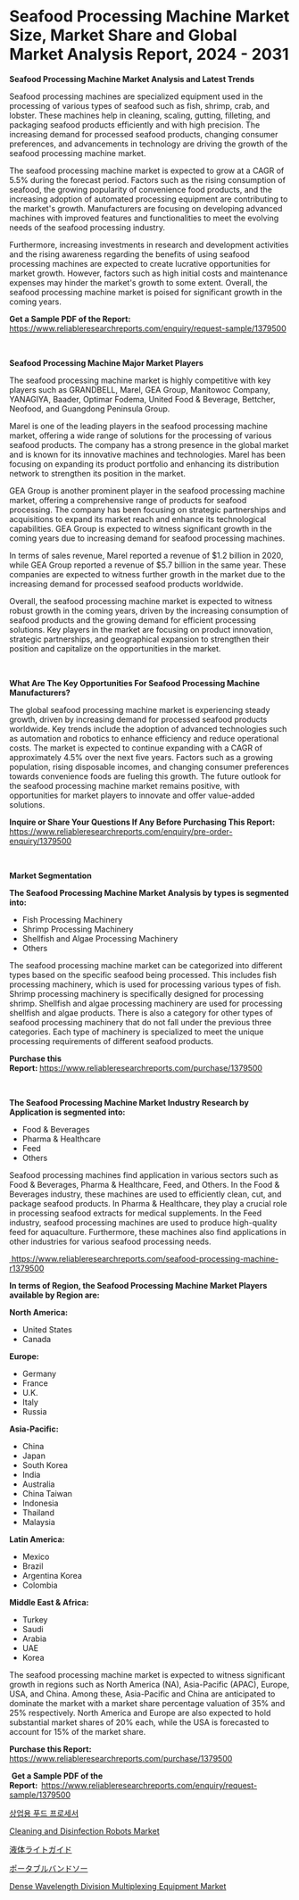 <p><h1>Seafood Processing Machine Market Size, Market Share and Global Market Analysis Report, 2024 - 2031</h1></p><p><strong>Seafood Processing Machine Market Analysis and Latest Trends</strong></p>
<p><p>Seafood processing machines are specialized equipment used in the processing of various types of seafood such as fish, shrimp, crab, and lobster. These machines help in cleaning, scaling, gutting, filleting, and packaging seafood products efficiently and with high precision. The increasing demand for processed seafood products, changing consumer preferences, and advancements in technology are driving the growth of the seafood processing machine market.</p><p>The seafood processing machine market is expected to grow at a CAGR of 5.5% during the forecast period. Factors such as the rising consumption of seafood, the growing popularity of convenience food products, and the increasing adoption of automated processing equipment are contributing to the market's growth. Manufacturers are focusing on developing advanced machines with improved features and functionalities to meet the evolving needs of the seafood processing industry.</p><p>Furthermore, increasing investments in research and development activities and the rising awareness regarding the benefits of using seafood processing machines are expected to create lucrative opportunities for market growth. However, factors such as high initial costs and maintenance expenses may hinder the market's growth to some extent. Overall, the seafood processing machine market is poised for significant growth in the coming years.</p></p>
<p><strong>Get a Sample PDF of the Report:&nbsp;</strong> <a href="https://www.reliableresearchreports.com/enquiry/request-sample/1379500">https://www.reliableresearchreports.com/enquiry/request-sample/1379500</a></p>
<p>&nbsp;</p>
<p><strong>Seafood Processing Machine Major Market Players</strong></p>
<p><p>The seafood processing machine market is highly competitive with key players such as GRANDBELL, Marel, GEA Group, Manitowoc Company, YANAGIYA, Baader, Optimar Fodema, United Food & Beverage, Bettcher, Neofood, and Guangdong Peninsula Group. </p><p>Marel is one of the leading players in the seafood processing machine market, offering a wide range of solutions for the processing of various seafood products. The company has a strong presence in the global market and is known for its innovative machines and technologies. Marel has been focusing on expanding its product portfolio and enhancing its distribution network to strengthen its position in the market.</p><p>GEA Group is another prominent player in the seafood processing machine market, offering a comprehensive range of products for seafood processing. The company has been focusing on strategic partnerships and acquisitions to expand its market reach and enhance its technological capabilities. GEA Group is expected to witness significant growth in the coming years due to increasing demand for seafood processing machines.</p><p>In terms of sales revenue, Marel reported a revenue of $1.2 billion in 2020, while GEA Group reported a revenue of $5.7 billion in the same year. These companies are expected to witness further growth in the market due to the increasing demand for processed seafood products worldwide.</p><p>Overall, the seafood processing machine market is expected to witness robust growth in the coming years, driven by the increasing consumption of seafood products and the growing demand for efficient processing solutions. Key players in the market are focusing on product innovation, strategic partnerships, and geographical expansion to strengthen their position and capitalize on the opportunities in the market.</p></p>
<p>&nbsp;</p>
<p><strong>What Are The Key Opportunities For Seafood Processing Machine Manufacturers?</strong></p>
<p><p>The global seafood processing machine market is experiencing steady growth, driven by increasing demand for processed seafood products worldwide. Key trends include the adoption of advanced technologies such as automation and robotics to enhance efficiency and reduce operational costs. The market is expected to continue expanding with a CAGR of approximately 4.5% over the next five years. Factors such as a growing population, rising disposable incomes, and changing consumer preferences towards convenience foods are fueling this growth. The future outlook for the seafood processing machine market remains positive, with opportunities for market players to innovate and offer value-added solutions.</p></p>
<p><strong>Inquire or Share Your Questions If Any Before Purchasing This Report:</strong> <a href="https://www.reliableresearchreports.com/enquiry/pre-order-enquiry/1379500">https://www.reliableresearchreports.com/enquiry/pre-order-enquiry/1379500</a></p>
<p>&nbsp;</p>
<p><strong>Market Segmentation</strong></p>
<p><strong>The Seafood Processing Machine Market Analysis by types is segmented into:</strong></p>
<p><ul><li>Fish Processing Machinery</li><li>Shrimp Processing Machinery</li><li>Shellfish and Algae Processing Machinery</li><li>Others</li></ul></p>
<p><p>The seafood processing machine market can be categorized into different types based on the specific seafood being processed. This includes fish processing machinery, which is used for processing various types of fish. Shrimp processing machinery is specifically designed for processing shrimp. Shellfish and algae processing machinery are used for processing shellfish and algae products. There is also a category for other types of seafood processing machinery that do not fall under the previous three categories. Each type of machinery is specialized to meet the unique processing requirements of different seafood products.</p></p>
<p><strong>Purchase this Report:&nbsp;</strong><a href="https://www.reliableresearchreports.com/purchase/1379500">https://www.reliableresearchreports.com/purchase/1379500</a></p>
<p>&nbsp;</p>
<p><strong>The Seafood Processing Machine Market Industry Research by Application is segmented into:</strong></p>
<p><ul><li>Food & Beverages</li><li>Pharma & Healthcare</li><li>Feed</li><li>Others</li></ul></p>
<p><p>Seafood processing machines find application in various sectors such as Food & Beverages, Pharma & Healthcare, Feed, and Others. In the Food & Beverages industry, these machines are used to efficiently clean, cut, and package seafood products. In Pharma & Healthcare, they play a crucial role in processing seafood extracts for medical supplements. In the Feed industry, seafood processing machines are used to produce high-quality feed for aquaculture. Furthermore, these machines also find applications in other industries for various seafood processing needs.</p></p>
<p><a href="https://www.reliableresearchreports.com/seafood-processing-machine-r1379500">&nbsp;https://www.reliableresearchreports.com/seafood-processing-machine-r1379500</a></p>
<p><strong>In terms of Region, the Seafood Processing Machine Market Players available by Region are:</strong></p>
<p>
    <p> <strong> North America: </strong>
        <ul>
            <li>United States</li>
            <li>Canada</li>
        </ul>
        </p> 
    <p> <strong> Europe: </strong>
        <ul>
            <li>Germany</li>
            <li>France</li>
            <li>U.K.</li>
            <li>Italy</li>
            <li>Russia</li>
        </ul>
        </p> 
    <p> <strong> Asia-Pacific: </strong>
        <ul>
            <li>China</li>
            <li>Japan</li>
            <li>South Korea</li>
            <li>India</li>
            <li>Australia</li>
            <li>China Taiwan</li>
            <li>Indonesia</li>
            <li>Thailand</li>
            <li>Malaysia</li>
        </ul>
        </p> 
    <p> <strong> Latin America: </strong>
        <ul>
            <li>Mexico</li>
            <li>Brazil</li>
            <li>Argentina Korea</li>
            <li>Colombia</li>
        </ul>
        </p> 
    <p> <strong> Middle East & Africa: </strong>
        <ul>
            <li>Turkey</li>
            <li>Saudi</li>
            <li>Arabia</li>
            <li>UAE</li>
            <li>Korea</li>
        </ul>
    </p>
    </p>
<p><p>The seafood processing machine market is expected to witness significant growth in regions such as North America (NA), Asia-Pacific (APAC), Europe, USA, and China. Among these, Asia-Pacific and China are anticipated to dominate the market with a market share percentage valuation of 35% and 25% respectively. North America and Europe are also expected to hold substantial market shares of 20% each, while the USA is forecasted to account for 15% of the market share.</p></p>
<p><strong>Purchase this Report: </strong><a href="https://www.reliableresearchreports.com/purchase/1379500">https://www.reliableresearchreports.com/purchase/1379500</a></p>
<p>&nbsp;<strong>Get a Sample PDF of the Report:&nbsp;&nbsp;</strong><a href="https://www.reliableresearchreports.com/enquiry/request-sample/1379500">https://www.reliableresearchreports.com/enquiry/request-sample/1379500</a></p>
<p><strong></strong></p>
<p><p><a href="https://github.com/fernandotryO5lson96765/Market-Research-Report-List-1/blob/main/262564837629.md">상업용 푸드 프로세서</a></p><p><a href="https://github.com/Glendatilghmankmgz0rbhwpy/Market-Research-Report-List-2/blob/main/cleaning-and-disinfection-robots-market.md">Cleaning and Disinfection Robots Market</a></p><p><a href="https://github.com/lily-u-genius/Market-Research-Report-List-1/blob/main/768796739514.md">液体ライトガイド</a></p><p><a href="https://github.com/dandier2003/Market-Research-Report-List-1/blob/main/858611139513.md">ポータブルバンドソー</a></p><p><a href="https://github.com/BryceTownsendr/Market-Research-Report-List-4/blob/main/dense-wavelength-division-multiplexing-equipment-market.md">Dense Wavelength Division Multiplexing Equipment Market</a></p></p>